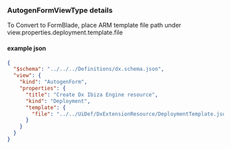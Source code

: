 ### AutogenFormViewType details
To Convert to FormBlade, place ARM template file path under view.properties.deployment.template.file

#### example json

```json
{
  "$schema": "../../../Definitions/dx.schema.json",
  "view": {
    "kind": "AutogenForm",
    "properties": {
      "title": "Create Dx Ibiza Engine resource",
      "kind": "Deployment",
      "template": {
        "file": "../../UiDef/DxExtensionResource/DeploymentTemplate.json"
      }
    }
  }
}

```
